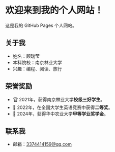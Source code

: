 # 欢迎来到我的个人网站！

这是我的 GitHub Pages 个人网站。

## 关于我
- 姓名：顾瑞莹
- 本科院校：南京林业大学
- 兴趣：编程、阅读、旅行

## 荣誉奖励
- 🏆 2021年，获得南京林业大学**校级三好学生**。
- 🥇 2022年，在全国大学生英语竞赛中获得**二等奖**。
- 🥈 2024年，获得华中农业大学**甲等学业奖学金**。

## 联系我
- 邮箱：3374414159@qq.com
